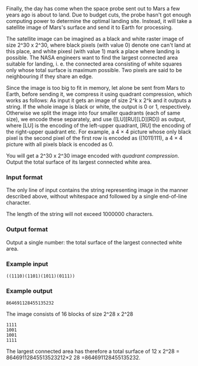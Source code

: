 Finally, the day has come when the space probe sent out to Mars a few years ago is about to land. Due to budget cuts, the probe hasn't got enough computing power to determine the optimal landing site. Instead, it will take a satellite image of Mars's surface and send it to Earth for processing.

The satellite image can be imagined as a black and white raster image of size 2^30 x 2^30, where black pixels (with value 0) denote one can't land at this place, and white pixesl (with value 1) mark a place where landing is possible. The NASA engineers want to find the largest connected area suitable for landing, i. e. the connected area consisting of white squares only whose total surface is maximum possible. Two pixels are said to be neighbouring if they share an edge.

Since the image is too big to fit in memory, let alone be sent from Mars to Earth, before sending it, we compress it using quadrant compression, which works as follows: As input it gets an image of size 2^k x 2^k and it outputs a string. If the whole image is black or white, the output is 0 or 1, respectively. Otherwise we split the image into four smaller quadrants (each of same size), we encode these separately, and use ([LU][RU][LD][RD]) as output, where [LU] is the encoding of the left-upper quadrant, [RU] the encoding of the right-upper quadrant etc. For example, a 4 × 4 picture whose only black pixel is the second pixel of the first row is encoded as ((1011)111), a 4 × 4 picture with all pixels black is encoded as 0.

You will get a 2^30 x 2^30 image encoded with _quadrant compression_. Output the total surface of its largest connected white area.

### Input format
The only line of input contains the string representing image in the manner described above, without whitespace and followed by a single end-of-line character.

The length of the string will not exceed 1000000 characters.

### Output format
Output a single number: the total surface of the largest connected white area.

### Example input
```
((1110)(1101)(1011)(0111))
```
### Example output
```
864691128455135232
```
The image consists of 16 blocks of size 2^28 x 2^28
```
1111
1001
1001
1111
```
The largest connected area has therefore a total surface of 12 x 2^28 = 86469112845513523212×2 
28
 =864691128455135232.
